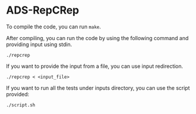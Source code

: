 # ADS-RepCRep

To compile the code, you can run `make`.

After compiling, you can run the code by using the following command and providing input using stdin.
```
./repcrep
```

If you want to provide the input from a file, you can use input redirection.
```
./repcrep < <input_file>
```

If you want to run all the tests under inputs directory, you can use the script
provided:
```
./script.sh
```